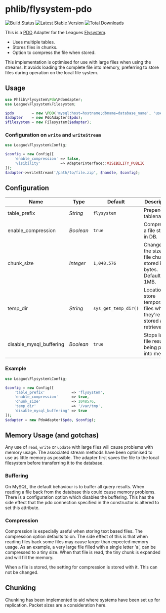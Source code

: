 # phlib/flysystem-pdo

[![Build Status](https://img.shields.io/travis/phlib/flysystem-pdo/master.svg)](https://travis-ci.org/phlib/flysystem-pdo)
[![Latest Stable Version](https://img.shields.io/packagist/v/phlib/flysystem-pdo.svg)](https://packagist.org/packages/phlib/flysystem-pdo)
[![Total Downloads](https://img.shields.io/packagist/dt/phlib/flysystem-pdo.svg)](https://packagist.org/packages/phlib/flysystem-pdo)

This is a [PDO](http://php.net/manual/en/class.pdo.php) Adapter for the Leagues [Flysystem](http://php.net/manual/en/class.pdo.php).

* Uses multiple tables.
* Stores files in chunks.
* Option to compress the file when stored.

This implementation is optimised for use with large files when using the streams. It avoids loading the complete file
into memory, preferring to store files during operation on the local file system.

## Usage
```php
use Phlib\Flysystem\Pdo\PdoAdapter;
use League\Flysystem\Filesystem;

$pdo        = new \PDO('mysql:host=hostname;dbname=database_name', 'username', 'password');
$adapter    = new PdoAdapter($pdo);
$filesystem = new Filesystem($adapter);
```

### Configuration on `write` and `writeStream`

```php
use League\Flysystem\Config;

$config = new Config([
    'enable_compression' => false,
    'visibility'         => AdapterInterface::VISIBILITY_PUBLIC
]); 
$adapter->writeStream('/path/to/file.zip', $handle, $config);
```

## Configuration

|Name|Type|Default|Description|
|----|----|-------|-----------|
|table_prefix|*String*|`flysystem`|Prepends all tablenames.|
|enable_compression|*Boolean*|`true`|Compresses a file stored in DB.|
|chunk_size|*Integer*|`1,048,576`|Changes the size of file chunks stored in bytes. Defaults to 1MB.|
|temp_dir|*String*|`sys_get_temp_dir()`|Location to store temporary files when they're stored and retrieved.|
|disable_mysql_buffering|*Boolean*|`true`|Stops large file results being pulled into memory|

### Example

```php
use League\Flysystem\Config;

$config = new Config([
    'table_prefix'            => 'flysystem',
    'enable_compression'      => true,
    'chunk_size'              => 1048576,
    'temp_dir'                => '/var/tmp',
    'disable_mysql_buffering' => true
]);
$adapter = new PdoAdapter($pdo, $config);
```

## Memory Usage (and gotchas)

Any use of `read`, `write` or `update` with large files will cause problems with memory usage. The associated stream 
methods have been optimised to use as little memory as possible. The adapter first saves the file to the local 
filesystem before transferring it to the database.

### Buffering

On MySQL, the default behaviour is to buffer all query results. When reading a file back from the database this could 
cause memory problems. There is a configuration option which disables the buffering. This has the side effect that the 
pdo connection specified in the constructor is altered to set this attribute.

### Compression

Compression is especially useful when storing text based files. The compression option defaults to on. The side effect 
of this is that when reading files back some files may cause larger than expected memory usage. As an example, a very 
large file filled with a single letter 'a', can be compressed to a tiny size. When that file is read, the tiny chunk is 
expanded and will fill the memory.

When a file is stored, the setting for compression is stored with it. This can not be changed.

## Chunking

Chunking has been implemented to aid where systems have been set up for replication. Packet sizes are a consideration 
here.
